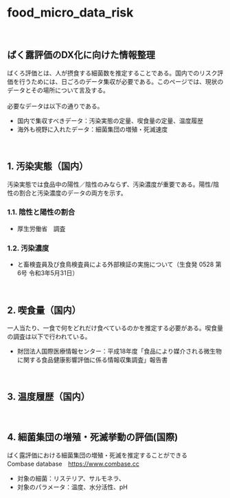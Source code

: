 # food_micro_data_risk
<br />

## ばく露評価のDX化に向けた情報整理
ばくろ評価とは、人が摂食する細菌数を推定することである。国内でのリスク評価を行うためには、日ごろのデータ集収が必要である。このページでは、現状のデータとその場所について言及する。<br><br>
必要なデータは以下の通りである。
- 国内で集収すべきデータ：汚染実態の定量、喫食量の定量、温度履歴
- 海外も視野に入れたデータ：細菌集団の増殖・死滅速度

<br />


## 1. 汚染実態（国内）
汚染実態では食品中の陽性／陰性のみならず、汚染濃度が重要である。陽性/陰性の割合と汚染濃度のデータの両方を示す。
### 1.1. 陰性と陽性の割合
- 厚生労働省　調査
### 1.2. 汚染濃度
- と畜検査員及び食鳥検査員による外部検証の実施について（生食発 0528 第6号 令和3年5月31日）
<br />

## 2. 喫食量（国内）
一人当たり、一食で何をどれだけ食べているのかを推定する必要がある。喫食量の調査は以下で行われている。
- 財団法人国際医療情報センター：平成18年度「食品により媒介される微生物に関する食品健康影響評価に係る情報収集調査」報告書

<br />

## 3. 温度履歴（国内）

<br />

## 4. 細菌集団の増殖・死滅挙動の評価(国際)
ばく露評価における細菌集団の増殖・死滅を推定することができる<br>
Combase database　https://www.combase.cc<br>
- 対象の細菌：リステリア、サルモネラ、<br>
- 対象のパラメータ：温度、水分活性、pH<br>

<br />
